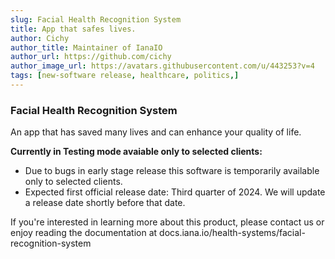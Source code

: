 ```yaml
---
slug: Facial Health Recognition System
title: App that safes lives.
author: Cichy
author_title: Maintainer of IanaIO
author_url: https://github.com/cichy
author_image_url: https://avatars.githubusercontent.com/u/443253?v=4
tags: [new-software release, healthcare, politics,]
---
```



### Facial Health Recognition System

An app that has saved many lives and can enhance your quality of life.

**Currently in Testing mode avaiable only to selected clients:**

- Due to bugs in early stage release this software is temporarily available only to selected clients.
- Expected first official release date: Third quarter of 2024. We will update a release date shortly before that date.

If you're interested in learning more about this product, please contact us or enjoy reading the documentation at docs.iana.io/health-systems/facial-recognition-system
